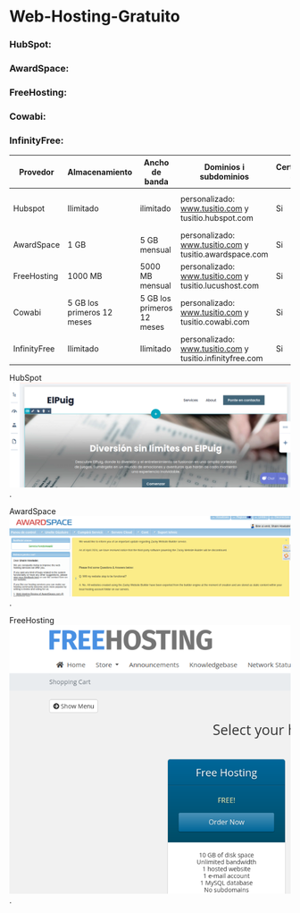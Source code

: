 # Web-Hosting-Gratuito
### HubSpot:
### AwardSpace:
### FreeHosting:
### Cowabi:
### InfinityFree:

| Provedor  | Almacenamiento | Ancho de banda | Dominios i subdominios | Certificado SSL | Publicidad | Otras caracteristicas | Enlaçe |
|-----------|----------------|----------------|------------------------|-----------------|------------|-----------------------|--------|
| Hubspot   | Ilimitado      | ilimitado| personalizado: www.tusitio.com y tusitio.hubspot.com|Si|Cursos para crear campañas publicitarias|k|www.hubspot.com|
| AwardSpace| 1 GB   |5 GB mensual|personalizado: www.tusitio.com y tusitio.awardspace.com |Si|No tiene publicidad|k|www.awardspace.com|
|FreeHosting |1000 MB  | 5000 MB mensual|personalizado: www.tusitio.com y tusitio.lucushost.com| Si|No tiene publicidad|k|www.lucushost.com
| Cowabi | 5 GB los primeros 12 meses |5 GB los primeros 12 meses|personalizado: www.tusitio.com y tusitio.cowabi.com|Si|No tiene publicidad|k|www.cowabi.com|
| InfinityFree| Ilimitado | Ilimitado|personalizado: www.tusitio.com y tusitio.infinityfree.com|Si|No tiene publicidad|k|www.infinityfree.com|

HubSpot 
![text alternatiu](1.png).

AwardSpace
![text alternatiu](2.png).

FreeHosting
![text alternatiu](3.png).
